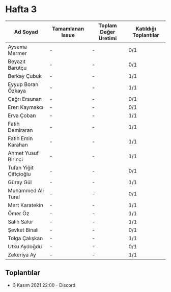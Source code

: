 # Hafta 3
| Ad Soyad | Tamamlanan Issue | Toplam Değer Üretimi | Katıldığı Toplantılar |
| -------- | ---------------- | -------------------- | --------------------- |
| Aysema Mermer | - | - | 0/1 |
| Beyazıt Barutçu | - | - | 0/1 |
| Berkay Çubuk | - | - | 1/1 |
| Eyyup Boran Özkaya | - | - | 1/1 |
| Çağrı Ersunan | - | - | 0/1 |
| Eren Kaymakcı | - | - | 0/1 |
| Erva Çoban | - | - | 1/1 |
| Fatih Demiraran | - | - | 1/1 |
| Fatih Emin Karahan | - | - | 1/1 |
| Ahmet Yusuf Birinci | - | - | 1/1 |
| Tufan Yiğit Çiftçioğlu | - | - | 0/1 |
| Güray Gül | - | - | 1/1 |
| Muhammed Ali Tural | - | - | 0/1 |
| Mert Karatekin | - | - | 1/1 |
| Ömer Öz | - | - | 1/1 |
| Salih Salur | - | - | 1/1 |
| Şevket Binali | - | - | 0/1 |
| Tolga Çalışkan | - | - | 1/1 |
| Utku Aydoğdu | - | - | 0/1 |
| Zekeriya Ay | - | - | 1/1 |

## Toplantılar
- 3 Kasım 2021 22:00 - Discord
